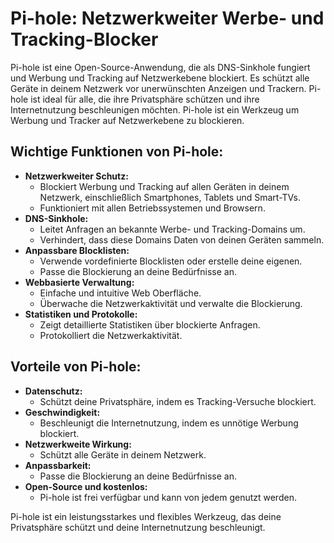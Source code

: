 # Pi-hole: Netzwerkweiter Werbe- und Tracking-Blocker

Pi-hole ist eine Open-Source-Anwendung, die als DNS-Sinkhole fungiert und Werbung und Tracking auf Netzwerkebene blockiert.
Es schützt alle Geräte in deinem Netzwerk vor unerwünschten Anzeigen und Trackern.
Pi-hole ist ideal für alle, die ihre Privatsphäre schützen und ihre Internetnutzung beschleunigen möchten.
Pi-hole ist ein Werkzeug um Werbung und Tracker auf Netzwerkebene zu blockieren.

## Wichtige Funktionen von Pi-hole:

* **Netzwerkweiter Schutz:**
    * Blockiert Werbung und Tracking auf allen Geräten in deinem Netzwerk, einschließlich Smartphones, Tablets und Smart-TVs.
    * Funktioniert mit allen Betriebssystemen und Browsern.
* **DNS-Sinkhole:**
    * Leitet Anfragen an bekannte Werbe- und Tracking-Domains um.
    * Verhindert, dass diese Domains Daten von deinen Geräten sammeln.
* **Anpassbare Blocklisten:**
    * Verwende vordefinierte Blocklisten oder erstelle deine eigenen.
    * Passe die Blockierung an deine Bedürfnisse an.
* **Webbasierte Verwaltung:**
    * Einfache und intuitive Web Oberfläche.
    * Überwache die Netzwerkaktivität und verwalte die Blockierung.
* **Statistiken und Protokolle:**
    * Zeigt detaillierte Statistiken über blockierte Anfragen.
    * Protokolliert die Netzwerkaktivität.

## Vorteile von Pi-hole:

* **Datenschutz:**
    * Schützt deine Privatsphäre, indem es Tracking-Versuche blockiert.
* **Geschwindigkeit:**
    * Beschleunigt die Internetnutzung, indem es unnötige Werbung blockiert.
* **Netzwerkweite Wirkung:**
    * Schützt alle Geräte in deinem Netzwerk.
* **Anpassbarkeit:**
    * Passe die Blockierung an deine Bedürfnisse an.
* **Open-Source und kostenlos:**
    * Pi-hole ist frei verfügbar und kann von jedem genutzt werden.

Pi-hole ist ein leistungsstarkes und flexibles Werkzeug, das deine Privatsphäre schützt und deine Internetnutzung beschleunigt.